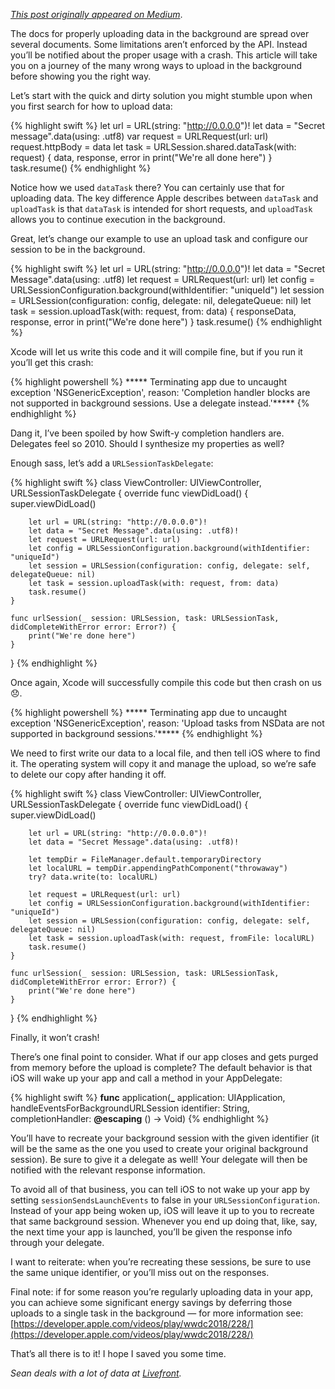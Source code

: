 *[This post originally appeared on Medium](https://medium.com/livefront/uploading-data-in-the-background-in-ios-f93722013c6a)*.

The docs for properly uploading data in the background are spread over several documents. Some limitations aren’t enforced by the API. Instead you’ll be notified about the proper usage with a crash. This article will take you on a journey of the many wrong ways to upload in the background before showing you the right way.

Let’s start with the quick and dirty solution you might stumble upon when you first search for how to upload data:

{% highlight swift %}
let url = URL(string: "http://0.0.0.0")!
let data = "Secret message".data(using: .utf8)
var request = URLRequest(url: url)
request.httpBody = data
let task = URLSession.shared.dataTask(with: request) { data, response, error in
    print("We're all done here")
}
task.resume()
{% endhighlight %}

Notice how we used `dataTask` there? You can certainly use that for uploading data. The key difference Apple describes between `dataTask` and `uploadTask` is that `dataTask` is intended for short requests, and `uploadTask` allows you to continue execution in the background.

Great, let’s change our example to use an upload task and configure our session to be in the background.

{% highlight swift %}
let url = URL(string: "http://0.0.0.0")!
let data = "Secret Message".data(using: .utf8)
let request = URLRequest(url: url)
let config = URLSessionConfiguration.background(withIdentifier: "uniqueId")
let session = URLSession(configuration: config, delegate: nil, delegateQueue: nil)
let task = session.uploadTask(with: request, from: data) { responseData, response, error in
    print("We're done here")
}
task.resume()
{% endhighlight %}

Xcode will let us write this code and it will compile fine, but if you run it you’ll get this crash:

{% highlight powershell %}
***** Terminating app due to uncaught exception 'NSGenericException', reason: 'Completion handler blocks are not supported in background sessions. Use a delegate instead.'*****
{% endhighlight %}

Dang it, I’ve been spoiled by how Swift-y completion handlers are. Delegates feel so 2010. Should I synthesize my properties as well?

Enough sass, let’s add a `URLSessionTaskDelegate`:

{% highlight swift %}
class ViewController: UIViewController, URLSessionTaskDelegate {
    override func viewDidLoad() {
        super.viewDidLoad()

        let url = URL(string: "http://0.0.0.0")!
        let data = "Secret Message".data(using: .utf8)!
        let request = URLRequest(url: url)
        let config = URLSessionConfiguration.background(withIdentifier: "uniqueId")
        let session = URLSession(configuration: config, delegate: self, delegateQueue: nil)
        let task = session.uploadTask(with: request, from: data)
        task.resume()
    }

    func urlSession(_ session: URLSession, task: URLSessionTask, didCompleteWithError error: Error?) {
        print("We're done here")
    }
}
{% endhighlight %}

Once again, Xcode will successfully compile this code but then crash on us 😞.

{% highlight powershell %}
***** Terminating app due to uncaught exception 'NSGenericException', reason: 'Upload tasks from NSData are not supported in background sessions.'*****
{% endhighlight %}

We need to first write our data to a local file, and then tell iOS where to find it. The operating system will copy it and manage the upload, so we’re safe to delete our copy after handing it off.

{% highlight swift %}
class ViewController: UIViewController, URLSessionTaskDelegate {
    override func viewDidLoad() {
        super.viewDidLoad()

        let url = URL(string: "http://0.0.0.0")!
        let data = "Secret Message".data(using: .utf8)!

        let tempDir = FileManager.default.temporaryDirectory
        let localURL = tempDir.appendingPathComponent("throwaway")
        try? data.write(to: localURL)

        let request = URLRequest(url: url)
        let config = URLSessionConfiguration.background(withIdentifier: "uniqueId")
        let session = URLSession(configuration: config, delegate: self, delegateQueue: nil)
        let task = session.uploadTask(with: request, fromFile: localURL)
        task.resume()
    }

    func urlSession(_ session: URLSession, task: URLSessionTask, didCompleteWithError error: Error?) {
        print("We're done here")
    }
}
{% endhighlight %}

Finally, it won’t crash!

There’s one final point to consider. What if our app closes and gets purged from memory before the upload is complete? The default behavior is that iOS will wake up your app and call a method in your AppDelegate:

{% highlight swift %}
**func** application(**_** application: UIApplication,
handleEventsForBackgroundURLSession identifier: String,
completionHandler: **@escaping** () -> Void)
{% endhighlight %}


You’ll have to recreate your background session with the given identifier (it will be the same as the one you used to create your original background session). Be sure to give it a delegate as well! Your delegate will then be notified with the relevant response information.

To avoid all of that business, you can tell iOS to not wake up your app by setting `sessionSendsLaunchEvents` to false in your `URLSessionConfiguration`. Instead of your app being woken up, iOS will leave it up to you to recreate that same background session. Whenever you end up doing that, like, say, the next time your app is launched, you’ll be given the response info through your delegate.

I want to reiterate: when you’re recreating these sessions, be sure to use the same unique identifier, or you’ll miss out on the responses.

Final note: if for some reason you’re regularly uploading data in your app, you can achieve some significant energy savings by deferring those uploads to a single task in the background — for more information see: [https://developer.apple.com/videos/play/wwdc2018/228/](https://developer.apple.com/videos/play/wwdc2018/228/)

That’s all there is to it! I hope I saved you some time.

*Sean deals with a lot of data at [Livefront](http://www.livefront.com).*
